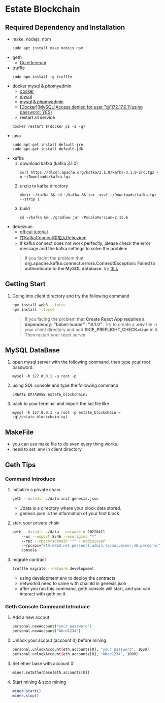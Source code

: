 # Estate Blockchain
## Required Dependency and Installation
- make, nodejs, npm
	```
	sudo apt install make nodejs npm
	```
- geth
	- [Go ethereum](https://geth.ethereum.org/docs/install-and-build/installing-geth#ubuntu-via-ppas)
- truffle
	```
	sudo npm install -g truffle
	```
- docker mysql & phpmyadmin 
	- [docker](https://docs.docker.com/engine/install/ubuntu/)
	- [mysql](https://ithelp.ithome.com.tw/articles/10272193)
	- [mysql & phpmyadmin](https://migueldoctor.medium.com/run-mysql-phpmyadmin-locally-in-3-steps-using-docker-74eb735fa1fc)
	- [[Docker][MySQL]Access denied for user ‘’@’172.17.0.1'(using password: YES)](https://medium.com/tech-learn-share/docker-mysql-access-denied-for-user-172-17-0-1-using-password-yes-c5eadad582d3)
	- restart all service
	```
	docker restart $(docker ps -a -q)
	```
- java
	```
	sudo apt-get install default-jre
	sudo apt-get install default-jdk
	```
- kafka
	1. download kafka (kafka 3.1.0)
		```
		curl https://dlcdn.apache.org/kafka/3.1.0/kafka-3.1.0-src.tgz -o ~/Downloads/kafka.tgz
		```
	2. unzip to kafka directory
		```
		mkdir ~/kafka && cd ~/kafka && tar -xvzf ~/Downloads/kafka.tgz --strip 1
		```
	3. build
		```
		cd ~/kafka && ./gradlew jar -PscalaVersion=2.13.6
		```
- debezium
	- [offical tutorial](https://debezium.io/documentation/reference/1.1/tutorial.html#starting-kafka-connect)
	- [在KafkaConnect中加入Debezium
](https://lmlakai1024.medium.com/%E5%9C%A8kafkaconnect%E4%B8%AD%E5%8A%A0%E5%85%A5debezium-efc8cdb39519)
	- if kafka connect does not work perfectly, please check the error message and the kafka settings to solve the problem
	> If you facint the problem that **org.apache.kafka.connect.errors.ConnectException: Failed to authenticate to the MySQL database**. try [this](https://stackoverflow.com/questions/66392257/error-with-using-debezium-connector-for-kafka-and-mysql)
## Getting Start
1. Going into client directory and try the following command
	```bash
	npm install web3 --force
	npm install --force
	```
	> If you facing the problem that **Create React App requires a dependency: "babel-loader": "8.1.0"**. Try to create a **.env** file in your client directory and add **SKIP_PREFLIGHT_CHECK=true** in it. Then restart your react server

## MySQL DataBase
1. open mysql server with the following command, then type your root password.
	```
	mysql -h 127.0.0.1 -u root -p
	```
2. using SQL console and type the following command
	```
	CREATE DATABASE estate_blockchain;
	```
3. back to your terminal and import the sql file like
	```
	mysql -h 127.0.0.1 -u root -p estate_blockchain < sql/estate_blockchain.sql
	```

## MakeFile
- you can use make file to do even every thing works.
- need to set .env in client directory

## Geth Tips
### Command Introduce
1. Initialize a private chain.
	```bash
	geth --datadir ./data init genesis.json
	```
	- ./data is a directory where your block data stored.
	- genesis.json is the information of your first block

2. start your private chain
	```bash
	geth --datadir ./data --networkid 20220411 
		--ws --wsport 8546 --wsorigins "*"
		--rpc --rpccorsdomain "*" --nodiscover 
		--rpcapi="eth,web3,net,personal,admin,txpool,miner,db,personal" 
		console
	```
3. migrate contract
	```bash
	truffle migrate --network development
	```
	- using development env to deploy the contracts
	- networkid need to same with chainId in genesis.json
	- after you run this command, geth console will start, and you can interact with geth on it.
### Geth Console Command Introduce
1. Add a new accout
	```bash
	personal.newAccount("your password")
	personal.newAccount("Abcd1234")
	```
2. Unlock your accout (account 0) before mining
	```bash
	personal.unlockAccount(eth.accounts[0], "your password", 1000)
	personal.unlockAccount(eth.accounts[0], "Abcd1234", 1000)
	```
3. Set ether base with account 0
	```bash
	miner.setEtherbase(eth.accounts[0])
	```
4. Start mining & stop mining
	```bash
	miner.start()
	miner.stop()
	```
